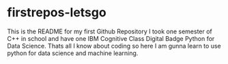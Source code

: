 # firstrepos-letsgo
This is the README for my first Github Repository
I took one semester of C++ in school and have one IBM Cognitive Class Digital Badge Python for Data Science. Thats all I know about coding so here I am gunna learn to use python for data science and machine learning.
